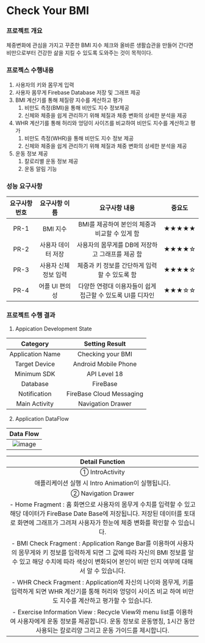 # Check Your BMI

### 프로젝트 개요


체중변화에 관심을 가지고 꾸준한 BMI 지수 체크와 올바른 생활습관을 만들어 간다면 비만으로부터 건강한 삶을 지킬 수 있도록 도와주는 것이 목적이다.


### 프로젝스 수행내용


  1. 사용자의 키와 몸무게 입력
  2. 사용자 몸무게 Firebase Database 저장 및 그래프 제공
  3. BMI 계산기를 통해 체질량 지수를 계산하고 평가
      1. 비만도 측정(BMI)을 통해 비만도 지수 정보제공
      2. 신체와 체중을 쉽게 관리하기 위해 체질과 체중 변화의 상세한 분석을 제공
  4. WHR 계산기를 통해 허리와 엉덩이 사이즈를 비교하여 비만도 지수를 계산하고 평가
      1. 비만도 측정(WHR)을 통해 비만도 지수 정보 제공
      2. 신체와 체중을 쉽게 관리하기 위해 체질과 체중 변화의 상세한 분석을 제공
  5. 운동 정보 제공
      1. 칼로리별 운동 정보 제공
      2. 운동 알림 기능




### 성능 요구사항


| 요구사항 번호 | 요구사항 이름 | 요구사항 내용 | 중요도 |
|:---:|:---:|:---:|:---:|
| PR-1 | BMI 지수 | BMI를 제공하여 본인의 체중과 비교할 수 있게 함 | ★★★★★ |
| PR-2 | 사용자 데이터 저장 | 사용자의 몸무게를 DB에 저장하고 그래프를 제공 함 | ★★★★☆ |
| PR-3 | 사용자 신체정보 입력 | 체중과 키 정보를 간단하게 입력할 수 있도록 함 | ★★★★☆ |
| PR-4 | 어플 UI 편의성 | 다양한 연령대 이용자들이 쉽게 접근할 수 있도록 UI를 디자인 | ★★★☆☆ |






### 프로젝트 수행 결과


  1. Appication Development State
  
  
| Category | Setting Result |
|:---:|:---:|
| Application Name | Checking your BMI |
| Target Device | Android Mobile Phone |
| Minimum SDK | API Level 18 |
| Database | FireBase | 
| Notification | FireBase Cloud Messaging |
| Main Activity | Navigation Drawer |
  
  
  2. Application DataFlow
  
  
  | Data Flow |
  |:---:|
  | ![image](https://user-images.githubusercontent.com/53038387/82642669-3db46680-9c49-11ea-9081-976a3204e2e8.png) |
  
  
  | Detail Function |
  | :---: |
  | ➀ IntroActivity |
  | 애플리케이션 실행 시 Intro Animation이 실행됩니다. |
  | ➁ Navigation Drawer |
  | - Home Fragment : 홈 화면으로 사용자의 몸무게 수치를 입력할 수 있고 해당 데이터가 FireBase Date Base에 저장됩니다. 저장된 데이터를 토대로 화면에 그래프가 그려져 사용자가 한눈에 체중 변화를 확인할 수 있습니다. |
  | - BMI Check Fragment : Application Range Bar를 이용하여 사용자의 몸무게와 키 정보를 입력하게 되면 그 값에 따라 자신의 BMI 정보를 알 수 있고 해당 수치에 따라 색상이 변화되어 본인이 비만 인지 여부에 대해서 알 수 있습니다.|
  | -  WHR Check Fragment : Application에 자신의 나이와 몸무게, 키를 입력하게 되면 WHR 계산기를 통해 허리와 엉덩이 사이즈 비교 하여 비만도 지수를 계산하고 평가할 수 있습니다. |
  | - Exercise Information View : Recycle View와 menu list를 이용하여 사용자에게 운동 정보를 제공합니다. 운동 정보로 운동명칭, 1시간 동안 사용되는 칼로리양 그리고 운동 가이드를 제시합니다. |
  





